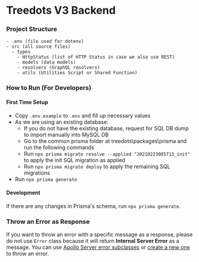 # Treedots V3 Backend

### Project Structure

```
- .env (file used for dotenv)
- src (all source files)
  - types
    - HttpStatus (list of HTTP Status in case we also use REST)
    - models (data models)
    - resolvers (GraphQL resolvers)
    - utils (Utilities Script or Shared Function)
```

### How to Run (For Developers)

#### First Time Setup

- Copy `.env.example` to `.env` and fill up necessary values
- As we are using an existing database:
  - If you do not have the existing database, request for SQL DB dump to import manually into MySQL DB
  - Go to the common prisma folder at treedots\packages\prisma and run the following commands
  - Run `npx prisma migrate resolve --applied "20210223085713_init"` to apply the init SQL migration as applied
  - Run `npx prisma migrate deploy` to apply the remaining SQL migrations
- Run `npx prisma generate`
#### Development

If there are any changes in Prisma's schema, run `npx prisma generate`.

### Throw an Error as Response
If you want to throw an error with a specific message as a response, please do not use `Error` class because it will return **Internal Server Error** as a message. You can use [Apollo Server error subclasses](https://www.apollographql.com/docs/apollo-server/data/errors/#error-codes) or [create a new one](https://www.apollographql.com/docs/apollo-server/data/errors/#custom-errors) to throw an error.
